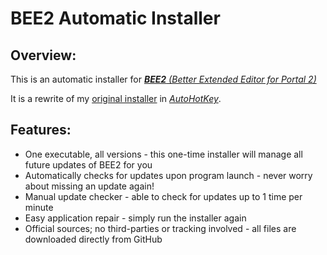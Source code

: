 # BEE2 Automatic Installer
## Overview:
This is an automatic installer for *[**BEE2** (Better Extended Editor for Portal 2)](https://github.com/BEEmod/BEE2.4)*

It is a rewrite of my [original installer](https://github.com/programmer2514/BEE2.4-Installer-Automatic/tree/nsis) in *[AutoHotKey](https://www.autohotkey.com/)*.

## Features:
* One executable, all versions - this one-time installer will manage all future updates of BEE2 for you
* Automatically checks for updates upon program launch - never worry about missing an update again!
* Manual update checker - able to check for updates up to 1 time per minute
* Easy application repair - simply run the installer again
* Official sources; no third-parties or tracking involved - all files are downloaded directly from GitHub
